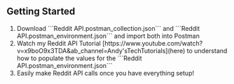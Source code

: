 <!-- GETTING STARTED -->
## Getting Started
<ol>
<li>
Download ```Reddit API.postman_collection.json``` and ```Reddit API.postman_environment.json``` and import both into Postman
</li>
<li>
Watch my Reddit API Tutorial [https://www.youtube.com/watch?v=x9boO9x3TDA&ab_channel=Andy'sTechTutorials](here) to understand how to populate the values for the ```Reddit API.postman_environment.json```
</li>
<li>
Easily make Reddit API calls once you have everything setup!
</li>
</ol>

